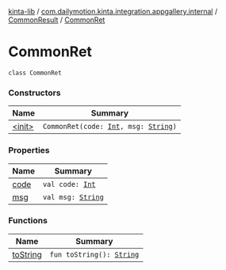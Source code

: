 [kinta-lib](../../../index.md) / [com.dailymotion.kinta.integration.appgallery.internal](../../index.md) / [CommonResult](../index.md) / [CommonRet](./index.md)

# CommonRet

`class CommonRet`

### Constructors

| Name | Summary |
|---|---|
| [&lt;init&gt;](-init-.md) | `CommonRet(code: `[`Int`](https://kotlinlang.org/api/latest/jvm/stdlib/kotlin/-int/index.html)`, msg: `[`String`](https://kotlinlang.org/api/latest/jvm/stdlib/kotlin/-string/index.html)`)` |

### Properties

| Name | Summary |
|---|---|
| [code](code.md) | `val code: `[`Int`](https://kotlinlang.org/api/latest/jvm/stdlib/kotlin/-int/index.html) |
| [msg](msg.md) | `val msg: `[`String`](https://kotlinlang.org/api/latest/jvm/stdlib/kotlin/-string/index.html) |

### Functions

| Name | Summary |
|---|---|
| [toString](to-string.md) | `fun toString(): `[`String`](https://kotlinlang.org/api/latest/jvm/stdlib/kotlin/-string/index.html) |
